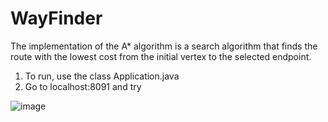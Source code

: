 # WayFinder

The implementation of the A* algorithm is a search algorithm that finds the route with the lowest cost from the initial vertex to the selected endpoint.

1. To run, use the class Application.java
2. Go to localhost:8091 and try

![image](https://user-images.githubusercontent.com/55276962/215429231-7d484e92-578e-4613-9063-5a3e578fc41f.png)

